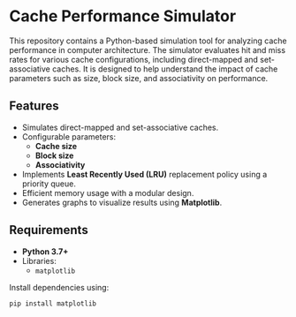 # Cache Performance Simulator

This repository contains a Python-based simulation tool for analyzing cache performance in computer architecture. The simulator evaluates hit and miss rates for various cache configurations, including direct-mapped and set-associative caches. It is designed to help understand the impact of cache parameters such as size, block size, and associativity on performance.

## Features

- Simulates direct-mapped and set-associative caches.
- Configurable parameters:
  - **Cache size**
  - **Block size**
  - **Associativity**
- Implements **Least Recently Used (LRU)** replacement policy using a priority queue.
- Efficient memory usage with a modular design.
- Generates graphs to visualize results using **Matplotlib**.

## Requirements

- **Python 3.7+**
- Libraries:
  - `matplotlib`

Install dependencies using:

```bash
pip install matplotlib
